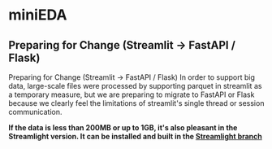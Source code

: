 # miniEDA

## Preparing for Change (Streamlit -> FastAPI / Flask)
Preparing for Change (Streamlit -> FastAPI / Flask)
In order to support big data, large-scale files were processed by supporting parquet in streamlit as a temporary measure, but we are preparing to migrate to FastAPI or Flask because we clearly feel the limitations of streamlit's single thread or session communication.

**If the data is less than 200MB or up to 1GB, it's also pleasant in the Streamlight version. It can be installed and built in the [Streamlight branch](https://github.com/cpprhtn/miniEDA/tree/streamlit)**

